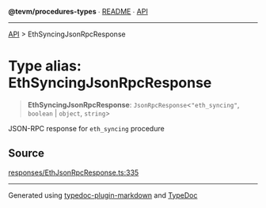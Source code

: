 **@tevm/procedures-types** ∙ [README](../README.md) ∙ [API](../API.md)

***

[API](../API.md) > EthSyncingJsonRpcResponse

# Type alias: EthSyncingJsonRpcResponse

> **EthSyncingJsonRpcResponse**: `JsonRpcResponse`\<`"eth_syncing"`, `boolean` \| `object`, `string`\>

JSON-RPC response for `eth_syncing` procedure

## Source

[responses/EthJsonRpcResponse.ts:335](https://github.com/evmts/tevm-monorepo/blob/main/packages/procedures-types/src/responses/EthJsonRpcResponse.ts#L335)

***
Generated using [typedoc-plugin-markdown](https://www.npmjs.com/package/typedoc-plugin-markdown) and [TypeDoc](https://typedoc.org/)
